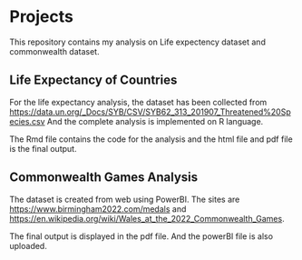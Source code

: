 # Projects

This repository contains my analysis on Life expectency dataset and commonwealth dataset.

## Life Expectancy of Countries

For the life expectancy analysis, the dataset has been collected from https://data.un.org/_Docs/SYB/CSV/SYB62_313_201907_Threatened%20Species.csv
And the complete analysis is implemented on R language.

The Rmd file contains the code for the analysis and the html file and pdf file is the final output.

## Commonwealth Games Analysis

The dataset is created from web using PowerBI. The sites are https://www.birmingham2022.com/medals and https://en.wikipedia.org/wiki/Wales_at_the_2022_Commonwealth_Games. 

The final output is displayed in the pdf file. And the powerBI file is also uploaded.
